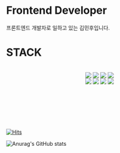 # Frontend Developer

프론트엔드 개발자로 일하고 있는 김민후입니다.

# STACK

<br />

<div style="width:500px; height: 120px; margin: 0 auto;">
<div style="display:flex; justify-content:center;">
<span style="margin-right:4px"><img src="https://img.shields.io/badge/React-blue?style=flat-square&logo=React&logoColor=white"/></span>
<span style="margin-right:4px"><img src="https://img.shields.io/badge/Node.js-dagreen?style=flat-square&logo=node-dot-js&logoColor=white"/></span>
<span style="margin-right:4px"><img src="https://img.shields.io/badge/JavaScript-yellow?style=flat-square&logo=javascript&logoColor=white"/></span>
<span style="margin-right:4px"><img src="https://img.shields.io/badge/SCSS-orange?style=flat-square&logo=sass&logoColor=white"/></span>
</div>
<div style="display:flex; justify-content:center;">
<span style="margin-right:4px"><img src="https://img.shields.io/badge/Redux-purple?style=flat-square&logo=redux&logoColor=white"/></span>
<span style="margin-right:4px"><img src="https://img.shields.io/badge/firebase-yellow?style=flat-square&logo=firebase&logoColor=white"/></span>
<span style="margin-right:4px"><img src="https://img.shields.io/badge/TypeScript-blue?style=flat-square&logo=typescript&logoColor=white"/></span>
<span style="margin-right:4px"><img src="https://img.shields.io/badge/Java-red?style=flat-square&logo=java&logoColor=white"/></span>
<!-- <span style="margin-right:4px"><img src="https://img.shields.io/badge/MongoDB-green?style=flat-square&logo=mongodb&logoColor=white"/></span> -->
</div>
</div>
<br />

[![Hits](https://hits.seeyoufarm.com/api/count/incr/badge.svg?url=https%3A%2F%2Fgithub.com%2Fminhoo03&count_bg=%2379C83D&title_bg=%23555555&icon=&icon_color=%23E7E7E7&title=hits&edge_flat=false)](https://hits.seeyoufarm.com)

![Anurag's GitHub stats](https://github-readme-stats.vercel.app/api?username=minhoo03&&show_icons=true&theme=default)



<!--
**minhoo03/minhoo03** is a ✨ _special_ ✨ repository because its `README.md` (this file) appears on your GitHub profile.

Here are some ideas to get you started:

- 🔭 I’m currently working on ...
- 🌱 I’m currently learning ...
- 👯 I’m looking to collaborate on ...
- 🤔 I’m looking for help with ...
- 💬 Ask me about ...
- 📫 How to reach me: ...
- 😄 Pronouns: ...
- ⚡ Fun fact: ...
-->

